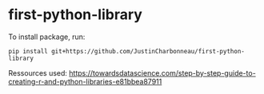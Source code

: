 # first-python-library

To install package, run:

```pip install git+https://github.com/JustinCharbonneau/first-python-library```


Ressources used: 
https://towardsdatascience.com/step-by-step-guide-to-creating-r-and-python-libraries-e81bbea87911
